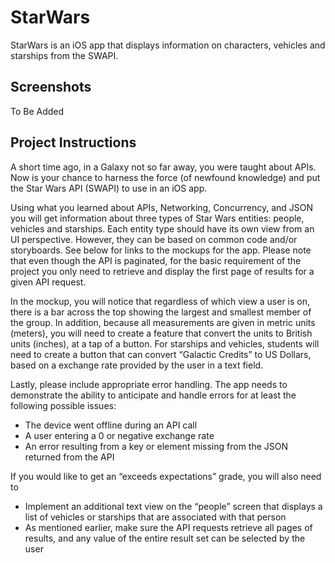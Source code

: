 # StarWars
StarWars is an iOS app that displays information on characters, vehicles and starships from the SWAPI.

## Screenshots
To Be Added

## Project Instructions
A short time ago, in a Galaxy not so far away, you were taught about APIs. Now is your chance to harness the force (of newfound knowledge) and put the Star Wars API (SWAPI) to use in an iOS app.

Using what you learned about APIs, Networking, Concurrency, and JSON you will get information about three types of Star Wars entities: people, vehicles and starships. Each entity type should have its own view from an UI perspective. However, they can be based on common code and/or storyboards. See below for links to the mockups for the app. Please note that even though the API is paginated, for the basic requirement of the project you only need to retrieve and display the first page of results for a given API request.

In the mockup, you will notice that regardless of which view a user is on, there is a bar across the top showing the largest and smallest member of the group. In addition, because all measurements are given in metric units (meters), you will need to create a feature that convert the units to British units (inches), at a tap of a button. For starships and vehicles, students will need to create a button that can convert “Galactic Credits” to US Dollars, based on a exchange rate provided by the user in a text field.

Lastly, please include appropriate error handling. The app needs to demonstrate the ability to anticipate and handle errors for at least the following possible issues:

* The device went offline during an API call
* A user entering a 0 or negative exchange rate
* An error resulting from a key or element missing from the JSON returned from the API

If you would like to get an “exceeds expectations” grade, you will also need to

* Implement an additional text view on the “people” screen that displays a list of vehicles or starships that are associated with that person
* As mentioned earlier, make sure the API requests retrieve all pages of results, and any value of the entire result set can be selected by the user
